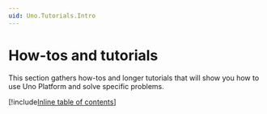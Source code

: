 ```yaml
---
uid: Uno.Tutorials.Intro
---
```


# How-tos and tutorials

This section gathers how-tos and longer tutorials that will show you how to use Uno Platform and solve specific problems.

[!include[Inline table of contents](inlineTOCs/how-tos-and-tutorials-inline-toc.include)]
